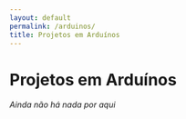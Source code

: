 ```yaml
---
layout: default
permalink: /arduinos/
title: Projetos em Arduínos
---
```


# Projetos em Arduínos

_Ainda não há nada por aqui_
